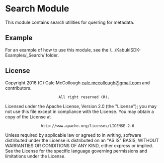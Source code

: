 # Search Module
This module contains search utilities for querring for metadata.

## Example
For an example of how to use this module, see the /.../KabukiSDK-Examples/_Search/ folder.

## License ##
Copyright 2016 (C) Cale McCollough <cale.mccollough@gmail.com> and contributors.

                            All right reserved (R).

Licensed under the Apache License, Version 2.0 (the "License"); you may not use this file except in 
compliance with the License. You may obtain a copy of the License at

                    http://www.apache.org/licenses/LICENSE-2.0

Unless required by applicable law or agreed to in writing, software distributed under the License 
is distributed on an "AS IS" BASIS, WITHOUT WARRANTIES OR CONDITIONS OF ANY KIND, either express or 
implied. See the License for the specific language governing permissions and limitations under the 
License.
